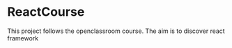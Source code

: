 # ReactCourse

This project follows the openclassroom course. The aim is to discover react framework
